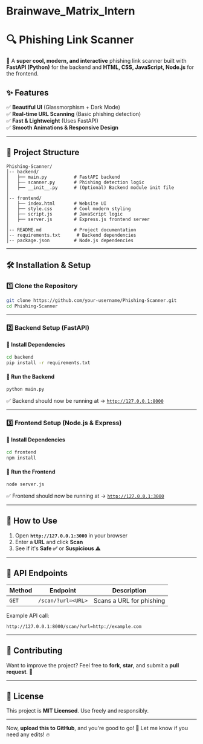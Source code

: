 # Brainwave_Matrix_Intern

# **🔍 Phishing Link Scanner**  

🚀 A **super cool, modern, and interactive** phishing link scanner built with **FastAPI (Python)** for the backend and **HTML, CSS, JavaScript, Node.js** for the frontend.  

## **✨ Features**  
✅ **Beautiful UI** (Glassmorphism + Dark Mode)  
✅ **Real-time URL Scanning** (Basic phishing detection)  
✅ **Fast & Lightweight** (Uses FastAPI)  
✅ **Smooth Animations & Responsive Design**  

---

## **📂 Project Structure**
```
Phishing-Scanner/
│-- backend/
│   ├── main.py          # FastAPI backend
│   ├── scanner.py       # Phishing detection logic
│   ├── __init__.py      # (Optional) Backend module init file
│
│-- frontend/
│   ├── index.html       # Website UI
│   ├── style.css        # Cool modern styling
│   ├── script.js        # JavaScript logic
│   ├── server.js        # Express.js frontend server
│
│-- README.md            # Project documentation
│-- requirements.txt      # Backend dependencies
│-- package.json         # Node.js dependencies
```

---

## **🛠️ Installation & Setup**

### **1️⃣ Clone the Repository**
```bash
git clone https://github.com/your-username/Phishing-Scanner.git
cd Phishing-Scanner
```

---

### **2️⃣ Backend Setup (FastAPI)**
#### **🔹 Install Dependencies**
```bash
cd backend
pip install -r requirements.txt
```

#### **🔹 Run the Backend**
```bash
python main.py
```
✅ Backend should now be running at → [`http://127.0.0.1:8000`](http://127.0.0.1:8000)

---

### **3️⃣ Frontend Setup (Node.js & Express)**
#### **🔹 Install Dependencies**
```bash
cd frontend
npm install
```

#### **🔹 Run the Frontend**
```bash
node server.js
```
✅ Frontend should now be running at → [`http://127.0.0.1:3000`](http://127.0.0.1:3000)

---

## **🧪 How to Use**
1. Open **`http://127.0.0.1:3000`** in your browser  
2. Enter a **URL** and click **Scan**  
3. See if it's **Safe ✅** or **Suspicious ⚠️**  

---

## **📜 API Endpoints**
| Method | Endpoint | Description |
|--------|---------|-------------|
| `GET` | `/scan/?url=<URL>` | Scans a URL for phishing |

Example API call:  
```
http://127.0.0.1:8000/scan/?url=http://example.com
```

---

## **🤝 Contributing**
Want to improve the project? Feel free to **fork**, **star**, and submit a **pull request**. 🚀  

---

## **📜 License**
This project is **MIT Licensed**. Use freely and responsibly.  

---

Now, **upload this to GitHub**, and you're good to go! 🚀 Let me know if you need any edits! 🔥
